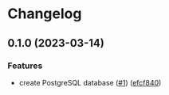 # Changelog

## 0.1.0 (2023-03-14)


### Features

* create PostgreSQL database ([#1](https://github.com/equinor/terraform-azurerm-postgres/issues/1)) ([efcf840](https://github.com/equinor/terraform-azurerm-postgres/commit/efcf840af1abb31bf3d76862f97b8a69a1274ce7))
